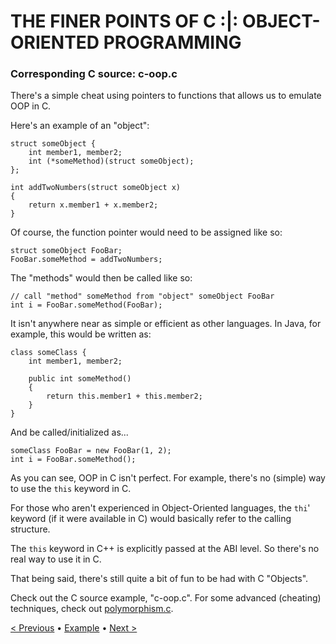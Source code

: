 # THE FINER POINTS OF C :|: OBJECT-ORIENTED PROGRAMMING
### Corresponding C source: c-oop.c

There's a simple cheat using pointers to functions that allows us to emulate OOP in C.

Here's an example of an "object":

    struct someObject {
        int member1, member2;
        int (*someMethod)(struct someObject);
    };

    int addTwoNumbers(struct someObject x)
    {
        return x.member1 + x.member2;
    }

Of course, the function pointer would need to be assigned like so:

    struct someObject FooBar;
    FooBar.someMethod = addTwoNumbers;

The "methods" would then be called like so:

    // call "method" someMethod from "object" someObject FooBar
    int i = FooBar.someMethod(FooBar);

It isn't anywhere near as simple or efficient as other languages.
In Java, for example, this would be written as:

    class someClass {
        int member1, member2;

        public int someMethod()
        {
            return this.member1 + this.member2;
        }
    }

And be called/initialized as...

    someClass FooBar = new FooBar(1, 2);
    int i = FooBar.someMethod();

As you can see, OOP in C isn't perfect. For example, there's no (simple) way to use the `this` keyword in C.

For those who aren't experienced in Object-Oriented languages, the `thi`' keyword (if it were available in C) would basically refer to the calling structure.

The `this` keyword in C++ is explicitly passed at the ABI level. So there's no real way to use it in C.

That being said, there's still quite a bit of fun to be had with C "Objects".

Check out the C source example, "c-oop.c". For some advanced (cheating) techniques, check out [polymorphism.c](https://github.com/aaronryank/c-prohackr112/blob/master/polymorphism.c). 

[&lt; Previous](https://github.com/aaronryank/finer-points-of-c/tree/master/2) &bull; [Example](https://github.com/aaronryank/finer-points-of-c/blob/master/3/c-oop.c) &bull; [Next >](https://github.com/aaronryank/finer-points-of-c/tree/master/4)
